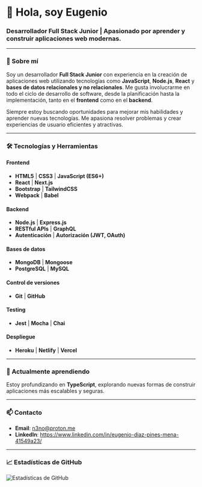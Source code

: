 # 👋 Hola, soy Eugenio

### Desarrollador Full Stack Junior | Apasionado por aprender y construir aplicaciones web modernas.

---

### 🚀 Sobre mí

Soy un desarrollador **Full Stack Junior** con experiencia en la creación de aplicaciones web utilizando tecnologías como **JavaScript**, **Node.js**, **React** y **bases de datos relacionales y no relacionales**. Me gusta involucrarme en todo el ciclo de desarrollo de software, desde la planificación hasta la implementación, tanto en el **frontend** como en el **backend**.

Siempre estoy buscando oportunidades para mejorar mis habilidades y aprender nuevas tecnologías. Me apasiona resolver problemas y crear experiencias de usuario eficientes y atractivas.

---

### 🛠️ Tecnologías y Herramientas

#### Frontend
- **HTML5** | **CSS3** | **JavaScript (ES6+)**
- **React** | **Next.js**
- **Bootstrap** | **TailwindCSS**
- **Webpack** | **Babel**

#### Backend
- **Node.js** | **Express.js**
- **RESTful APIs** | **GraphQL**
- **Autenticación** | **Autorización (JWT, OAuth)**

#### Bases de datos
- **MongoDB** | **Mongoose**
- **PostgreSQL** | **MySQL**

#### Control de versiones
- **Git** | **GitHub**

#### Testing
- **Jest** | **Mocha** | **Chai**

#### Despliegue
- **Heroku** | **Netlify** | **Vercel**

---

### 🌱 Actualmente aprendiendo
Estoy profundizando en **TypeScript**, explorando nuevas formas de construir aplicaciones más escalables y seguras.

---

### 📫 Contacto

- **Email**: n3no@proton.me
- **LinkedIn**: https://www.linkedin.com/in/eugenio-diaz-pines-mena-41549a23/


---

### 📈 Estadísticas de GitHub

![Estadísticas de GitHub](https://github-readme-stats.vercel.app/api?username=tuusuario&show_icons=true&theme=radical)
